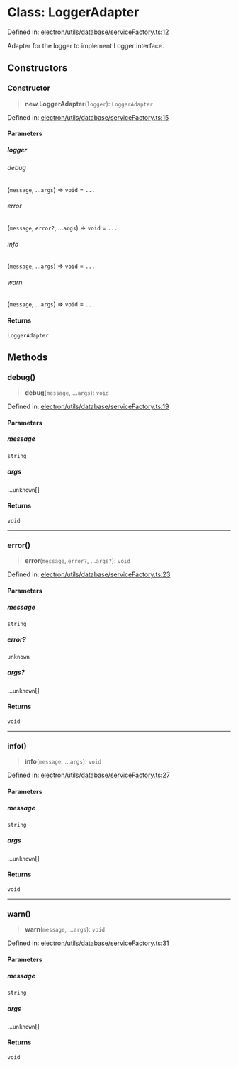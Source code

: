 # Class: LoggerAdapter

Defined in: [electron/utils/database/serviceFactory.ts:12](https://github.com/Nick2bad4u/Uptime-Watcher/blob/dca5483e793478722cd3e6e125cafcec5fc771f0/electron/utils/database/serviceFactory.ts#L12)

Adapter for the logger to implement Logger interface.

## Constructors

### Constructor

> **new LoggerAdapter**(`logger`): `LoggerAdapter`

Defined in: [electron/utils/database/serviceFactory.ts:15](https://github.com/Nick2bad4u/Uptime-Watcher/blob/dca5483e793478722cd3e6e125cafcec5fc771f0/electron/utils/database/serviceFactory.ts#L15)

#### Parameters

##### logger

###### debug

(`message`, ...`args`) => `void` = `...`

###### error

(`message`, `error?`, ...`args`) => `void` = `...`

###### info

(`message`, ...`args`) => `void` = `...`

###### warn

(`message`, ...`args`) => `void` = `...`

#### Returns

`LoggerAdapter`

## Methods

### debug()

> **debug**(`message`, ...`args`): `void`

Defined in: [electron/utils/database/serviceFactory.ts:19](https://github.com/Nick2bad4u/Uptime-Watcher/blob/dca5483e793478722cd3e6e125cafcec5fc771f0/electron/utils/database/serviceFactory.ts#L19)

#### Parameters

##### message

`string`

##### args

...`unknown`[]

#### Returns

`void`

***

### error()

> **error**(`message`, `error?`, ...`args?`): `void`

Defined in: [electron/utils/database/serviceFactory.ts:23](https://github.com/Nick2bad4u/Uptime-Watcher/blob/dca5483e793478722cd3e6e125cafcec5fc771f0/electron/utils/database/serviceFactory.ts#L23)

#### Parameters

##### message

`string`

##### error?

`unknown`

##### args?

...`unknown`[]

#### Returns

`void`

***

### info()

> **info**(`message`, ...`args`): `void`

Defined in: [electron/utils/database/serviceFactory.ts:27](https://github.com/Nick2bad4u/Uptime-Watcher/blob/dca5483e793478722cd3e6e125cafcec5fc771f0/electron/utils/database/serviceFactory.ts#L27)

#### Parameters

##### message

`string`

##### args

...`unknown`[]

#### Returns

`void`

***

### warn()

> **warn**(`message`, ...`args`): `void`

Defined in: [electron/utils/database/serviceFactory.ts:31](https://github.com/Nick2bad4u/Uptime-Watcher/blob/dca5483e793478722cd3e6e125cafcec5fc771f0/electron/utils/database/serviceFactory.ts#L31)

#### Parameters

##### message

`string`

##### args

...`unknown`[]

#### Returns

`void`
